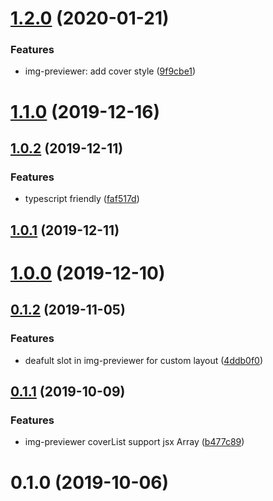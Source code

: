 # [1.2.0](https://github.com/MrHanson/vue-file-preview/compare/v1.1.0...v1.2.0) (2020-01-21)


### Features

* img-previewer: add cover style ([9f9cbe1](https://github.com/MrHanson/vue-file-preview/commit/9f9cbe13f23a5982cfeabe51b4c26c3ec517fef7))



# [1.1.0](https://github.com/MrHanson/vue-file-preview/compare/v1.0.2...v1.1.0) (2019-12-16)



## [1.0.2](https://github.com/MrHanson/vue-file-preview/compare/v1.0.1...v1.0.2) (2019-12-11)


### Features

* typescript friendly ([faf517d](https://github.com/MrHanson/vue-file-preview/commit/faf517d70d5db2acdb526ad454faf4a5fc9450e2))



## [1.0.1](https://github.com/MrHanson/vue-file-preview/compare/v1.0.0...v1.0.1) (2019-12-11)



# [1.0.0](https://github.com/MrHanson/vue-file-preview/compare/v0.1.2...v1.0.0) (2019-12-10)



## [0.1.2](https://github.com/MrHanson/vue-file-preview/compare/v0.1.1...v0.1.2) (2019-11-05)


### Features

* deafult slot in img-previewer for custom layout ([4ddb0f0](https://github.com/MrHanson/vue-file-preview/commit/4ddb0f05a5a7b6b6f9ebf1efc2e350856fade963))



## [0.1.1](https://github.com/MrHanson/vue-file-preview/compare/v0.1.0...v0.1.1) (2019-10-09)


### Features

* img-previewer coverList support jsx Array ([b477c89](https://github.com/MrHanson/vue-file-preview/commit/b477c8959b712894a9f80fb7190539cbd824c5a8))



# 0.1.0 (2019-10-06)




